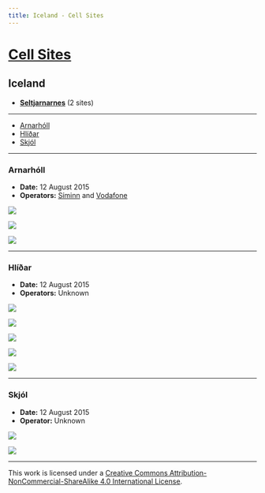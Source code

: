 ```yaml
---
title: Iceland - Cell Sites
---
```


# [Cell Sites](../)

## Iceland

* **[Seltjarnarnes](seltjarnarnes)** (2 sites)

---

* [Arnarhóll](#arnarhóll)
* [Hlíðar](#hlíðar)
* [Skjól](#skjól)

---

### Arnarhóll

* **Date:** 12 August 2015
* **Operators:** [Síminn] and [Vodafone]

![](https://f001.backblazeb2.com/file/CellSites/IS/20150812-084521.jpg)

![](https://f001.backblazeb2.com/file/CellSites/IS/20150812-084553.jpg)

![](https://f001.backblazeb2.com/file/CellSites/IS/20150812-084604.jpg)

---

### Hlíðar

* **Date:** 12 August 2015
* **Operators:** Unknown

![](https://f001.backblazeb2.com/file/CellSites/IS/20150812-110751.jpg)

![](https://f001.backblazeb2.com/file/CellSites/IS/20150812-110227.jpg)

![](https://f001.backblazeb2.com/file/CellSites/IS/20150812-110355.jpg)

![](https://f001.backblazeb2.com/file/CellSites/IS/20150812-110249.jpg)

![](https://f001.backblazeb2.com/file/CellSites/IS/20150812-110432.jpg)

---

### Skjól

* **Date:** 12 August 2015
* **Operator:** Unknown

![](https://f001.backblazeb2.com/file/CellSites/IS/20150812-071808.jpg)

![](https://f001.backblazeb2.com/file/CellSites/IS/20150812-071539.jpg)

[Síminn]: https://en.wikipedia.org/wiki/S%C3%ADminn
[Vodafone]: https://en.wikipedia.org/wiki/Vodafone_Iceland

---

This work is licensed under a [Creative Commons Attribution-NonCommercial-ShareAlike 4.0 International License](http://creativecommons.org/licenses/by-nc-sa/4.0/).
